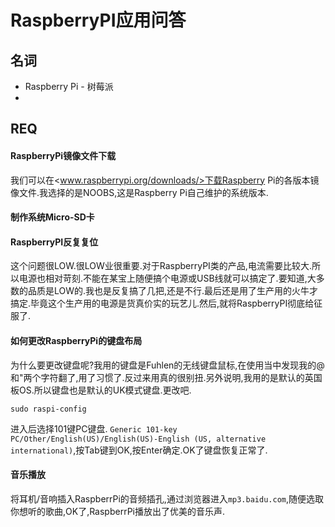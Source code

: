 # RaspberryPI应用问答


## 名词

* Raspberry Pi - 树莓派
* 


## REQ


#### RaspberryPi镜像文件下载

我们可以在<www.raspberrypi.org/downloads/>下载Raspberry Pi的各版本镜像文件.我选择的是NOOBS,这是Raspberry Pi自己维护的系统版本.

#### 制作系统Micro-SD卡


#### RaspberryPI反复复位

这个问题很LOW.很LOW业很重要.对于RaspberryPI类的产品,电流需要比较大.所以电源也相对苛刻.不能在某宝上随便搞个电源或USB线就可以搞定了.要知道,大多数的品质是LOW的.我也是反复搞了几把,还是不行.最后还是用了生产用的火牛才搞定.毕竟这个生产用的电源是货真价实的玩艺儿.然后,就将RaspberryPI彻底给征服了.

#### 如何更改RaspberryPi的键盘布局

为什么要更改键盘呢?我用的键盘是Fuhlen的无线键盘鼠标,在使用当中发现我的@和"两个字符翻了,用了习惯了.反过来用真的很别扭.另外说明,我用的是默认的英国板OS.所以键盘也是默认的UK模式键盘.更改吧.

```
sudo raspi-config
```
进入后选择101键PC键盘. `Generic 101-key PC/Other/English(US)/English(US)-English (US, alternative international)`,按Tab键到OK,按Enter确定.OK了键盘恢复正常了.

#### 音乐播放

将耳机/音响插入RaspberrPi的音频插孔,通过浏览器进入`mp3.baidu.com`,随便选取你想听的歌曲,OK了,RaspberrPi播放出了优美的音乐声.